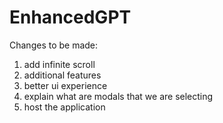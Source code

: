 # EnhancedGPT

Changes to be made:
1. add infinite scroll
2. additional features
3. better ui experience
4. explain what are modals that we are selecting
5. host the application
